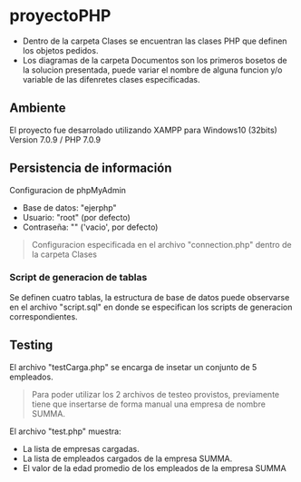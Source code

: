 # proyectoPHP
 - Dentro de la carpeta Clases se encuentran las clases PHP que definen los objetos pedidos.
 - Los diagramas de la carpeta Documentos son los primeros bosetos de la solucion presentada, puede variar el nombre de alguna funcion y/o variable de las difenretes clases especificadas. 

## Ambiente
El proyecto fue desarrolado utilizando XAMPP para Windows10 (32bits) Version 7.0.9 / PHP 7.0.9

## Persistencia de información

Configuracion de phpMyAdmin
 - Base de datos: "ejerphp"
 - Usuario: "root" (por defecto)
 - Contraseña: "" ('vacio', por defecto)

 >Configuracion especificada en el archivo "connection.php" dentro de la carpeta Clases

### Script de generacion de tablas

Se definen cuatro tablas, la estructura de base de datos puede observarse en el archivo "script.sql"
en donde se especifican los scripts de generacion correspondientes.

## Testing

El archivo "testCarga.php" se encarga de insetar un conjunto de 5 empleados.

>Para poder utilizar los 2 archivos de testeo provistos, previamente tiene que
>insertarse de forma manual una empresa de nombre SUMMA.

El archivo "test.php" muestra:
 - La lista de empresas cargadas.
 - La lista de empleados cargados de la empresa SUMMA.
 - El valor de la edad promedio de los empleados de la empresa SUMMA
